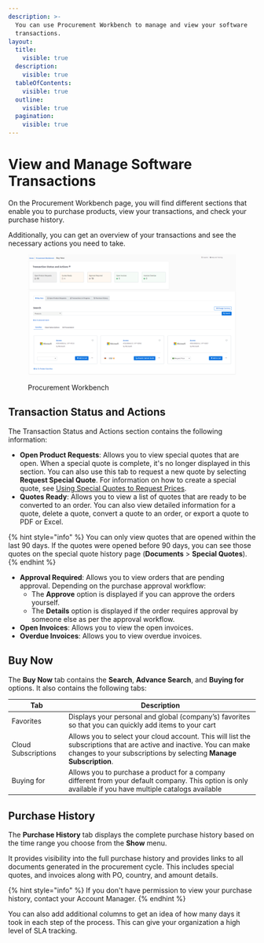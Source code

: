 ```yaml
---
description: >-
  You can use Procurement Workbench to manage and view your software
  transactions.
layout:
  title:
    visible: true
  description:
    visible: true
  tableOfContents:
    visible: true
  outline:
    visible: true
  pagination:
    visible: true
---
```


# View and Manage Software Transactions

On the Procurement Workbench page, you will find different sections that enable you to purchase products, view your transactions, and check your purchase history.&#x20;

Additionally, you can get an overview of your transactions and see the necessary actions you need to take.&#x20;

<figure><img src="../../../.gitbook/assets/image (527).png" alt=""><figcaption><p>Procurement Workbench</p></figcaption></figure>

## Transaction Status and Actions

The Transaction Status and Actions section contains the following information:

* **Open Product Requests**: Allows you to view special quotes that are open. When a special quote is complete, it's no longer displayed in this section. You can also use this tab to request a new quote by selecting **Request Special Quote**. For information on how to create a special quote, see [Using Special Quotes to Request Prices](../special-quotes/request-pricing-for-non-catalog-products.md).
* **Quotes Ready**: Allows you to view a list of quotes that are ready to be converted to an order. You can also view detailed information for a quote, delete a quote, convert a quote to an order, or export a quote to PDF or Excel.

{% hint style="info" %}
You can only view quotes that are opened within the last 90 days. If the quotes were opened before 90 days, you can see those quotes on the special quote history page (**Documents** > **Special Quotes**).
{% endhint %}

* **Approval Required**: Allows you to view orders that are pending approval. Depending on the purchase approval workflow:
  * The **Approve** option is displayed if you can approve the orders yourself.&#x20;
  * The **Details** option is displayed if the order requires approval by someone else as per the approval workflow.
* **Open Invoices**: Allows you to view the open invoices.
* **Overdue Invoices**: Allows you to view overdue invoices.

## Buy Now

The **Buy Now** tab contains the **Search**, **Advance Search**, and **Buying for** options. It also contains the following tabs:

| Tab                 | Description                                                                                                                                                                              |
| ------------------- | ---------------------------------------------------------------------------------------------------------------------------------------------------------------------------------------- |
| Favorites           | Displays your personal and global (company’s) favorites so that you can quickly add items to your cart                                                                                   |
| Cloud Subscriptions | Allows you to select your cloud account. This will list the subscriptions that are active and inactive. You can make changes to your subscriptions by selecting **Manage Subscription**. |
| Buying for          | Allows you to purchase a product for a company different from your default company. This option is only available if you have multiple catalogs available                                |

## Purchase History

The **Purchase History** tab displays the complete purchase history based on the time range you choose from the **Show** menu.&#x20;

It provides visibility into the full purchase history and provides links to all documents generated in the procurement cycle. This includes special quotes, and invoices along with PO, country, and amount details.&#x20;

{% hint style="info" %}
If you don't have permission to view your purchase history, contact your Account Manager.
{% endhint %}

You can also add additional columns to get an idea of how many days it took in each step of the process. This can give your organization a high level of SLA tracking.
